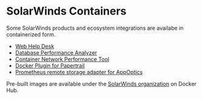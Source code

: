 # SolarWinds Containers
Some SolarWinds products and ecosystem integrations are availabe in containerized form.

- [Web Help Desk](https://github.com/solarwinds/containers/tree/master/whd)
- [Database Performance Analyzer](https://github.com/solarwinds/containers/tree/master/dpa)
- [Container Network Performance Tool](https://github.com/solarwinds/containers/tree/master/cnpt)
- [Docker Plugin for Papertrail](https://github.com/solarwinds/docker-plugin-papertrail)
- [Prometheus remote storage adapter for AppOptics](https://github.com/solarwinds/prometheus2appoptics)

Pre-built images are available under the [SolarWinds organization](http://hub.docker.com/u/solarwinds) on Docker Hub.
